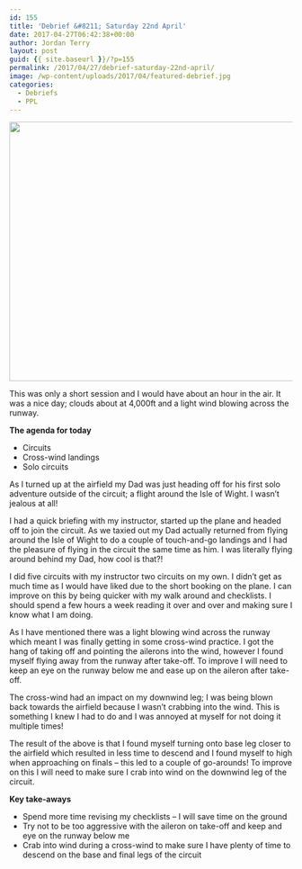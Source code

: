 ```yaml
---
id: 155
title: 'Debrief &#8211; Saturday 22nd April'
date: 2017-04-27T06:42:38+00:00
author: Jordan Terry
layout: post
guid: {{ site.baseurl }}/?p=155
permalink: /2017/04/27/debrief-saturday-22nd-april/
image: /wp-content/uploads/2017/04/featured-debrief.jpg
categories:
  - Debriefs
  - PPL
---
```

<img loading="lazy" class="alignnone size-large wp-image-156" src="{{ site.baseurl }}/wp-content/uploads/2017/04/featured-debrief-1024x461.jpg" alt="" width="1024" height="461" srcset="{{ site.baseurl }}/wp-content/uploads/2017/04/featured-debrief-1024x461.jpg 1024w, {{ site.baseurl }}/wp-content/uploads/2017/04/featured-debrief-300x135.jpg 300w, {{ site.baseurl }}/wp-content/uploads/2017/04/featured-debrief-768x346.jpg 768w, {{ site.baseurl }}/wp-content/uploads/2017/04/featured-debrief.jpg 2000w" sizes="(max-width: 1024px) 100vw, 1024px" />

This was only a short session and I would have about an hour in the air. It was a nice day; clouds about at 4,000ft and a light wind blowing across the runway.

**The agenda for today**

  * Circuits
  * Cross-wind landings
  * Solo circuits

As I turned up at the airfield my Dad was just heading off for his first solo adventure outside of the circuit; a flight around the Isle of Wight. I wasn’t jealous at all!

I had a quick briefing with my instructor, started up the plane and headed off to join the circuit. As we taxied out my Dad actually returned from flying around the Isle of Wight to do a couple of touch-and-go landings and I had the pleasure of flying in the circuit the same time as him. I was literally flying around behind my Dad, how cool is that?!

I did five circuits with my instructor two circuits on my own. I didn’t get as much time as I would have liked due to the short booking on the plane. I can improve on this by being quicker with my walk around and checklists. I should spend a few hours a week reading it over and over and making sure I know what I am doing.

As I have mentioned there was a light blowing wind across the runway which meant I was finally getting in some cross-wind practice. I got the hang of taking off and pointing the ailerons into the wind, however I found myself flying away from the runway after take-off. To improve I will need to keep an eye on the runway below me and ease up on the aileron after take-off.

The cross-wind had an impact on my downwind leg; I was being blown back towards the airfield because I wasn’t crabbing into the wind. This is something I knew I had to do and I was annoyed at myself for not doing it multiple times!

The result of the above is that I found myself turning onto base leg closer to the airfield which resulted in less time to descend and I found myself to high when approaching on finals &#8211; this led to a couple of go-arounds! To improve on this I will need to make sure I crab into wind on the downwind leg of the circuit.

**Key take-aways**

  * Spend more time revising my checklists &#8211; I will save time on the ground
  * Try not to be too aggressive with the aileron on take-off and keep and eye on the runway below me
  * Crab into wind during a cross-wind to make sure I have plenty of time to descend on the base and final legs of the circuit